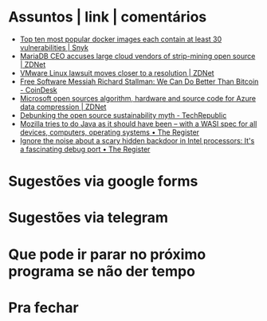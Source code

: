 Assuntos | link | comentários
=============================
* [Top ten most popular docker images each contain at least 30 vulnerabilities | Snyk](https://snyk.io/blog/top-ten-most-popular-docker-images-each-contain-at-least-30-vulnerabilities/)
* [MariaDB CEO accuses large cloud vendors of strip-mining open source | ZDNet](https://www.zdnet.com/article/mariadb-ceo-accuses-large-cloud-vendors-of-strip-mining-open-source/)
* [VMware Linux lawsuit moves closer to a resolution | ZDNet](https://www.zdnet.com/article/vmware-linux-lawsuit-moves-closer-to-a-resolution/)
* [Free Software Messiah Richard Stallman: We Can Do Better Than Bitcoin - CoinDesk](https://www.coindesk.com/free-software-messiah-richard-stallman-we-can-do-better-than-bitcoin)
* [Microsoft open sources algorithm, hardware and source code for Azure data compression | ZDNet](https://www.zdnet.com/article/microsoft-open-sources-algorithm-hardware-and-source-code-for-azure-data-compression/)
* [Debunking the open source sustainability myth - TechRepublic](https://www.techrepublic.com/article/debunking-the-open-source-sustainability-myth/)
* [Mozilla tries to do Java as it should have been – with a WASI spec for all devices, computers, operating systems • The Register](https://www.theregister.co.uk/2019/03/29/mozilla_wasi_spec/)
* [Ignore the noise about a scary hidden backdoor in Intel processors: It's a fascinating debug port • The Register](http://go.theregister.com/feed/www.theregister.co.uk/2019/03/29/intel_visa_hack/)

Sugestões via google forms
==========================

Sugestões via telegram
======================

Que pode ir parar no próximo programa se não der tempo
=======================================================

Pra fechar
==========

